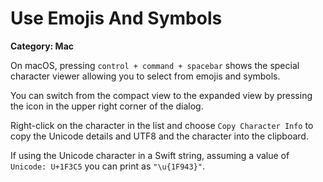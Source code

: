 # Use Emojis And Symbols

__Category: Mac__

On macOS, pressing `control + command + spacebar` shows the special character viewer allowing you to select from emojis and symbols.

You can switch from the compact view to the expanded view by pressing the icon in the upper right corner of the dialog.

Right-click on the character in the list and choose `Copy Character Info` to copy the Unicode details and UTF8 and the character into the clipboard.

If using the Unicode character in a Swift string, assuming a value of `Unicode: U+1F3C5` you can print as `"\u{1F943}"`.